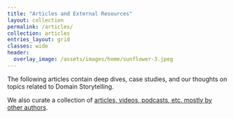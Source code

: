 ```yaml
---
title: "Articles and External Resources"
layout: collection
permalink: /articles/
collection: articles
entries_layout: grid
classes: wide
header:
  overlay_image: /assets/images/home/sunflower-3.jpeg
---
```


The following articles contain deep dives, case studies, and our thoughts on topics related to Domain Storytelling.

We also curate a collection of [articles, videos, podcasts, etc. mostly by other authors](/resources).
